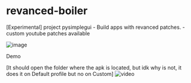 # revanced-boiler
[Experimental]
project pysimplegui - Build apps with revanced patches.
-custom youtube patches available


![image](https://github.com/Sedrini/revanced-boiler/assets/36553765/25edbd56-b7e2-44ff-b5e8-4d50bbbdf87d)


Demo

[It should open the folder where the apk is located, but idk why is not, it does it on Default profile but no on Custom]
![video](https://github.com/Sedrini/revanced-boiler/assets/36553765/47fd15c2-5e6a-4305-aaa5-8212bd15f387)


